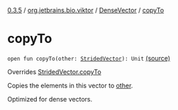 [0.3.5](../../index.md) / [org.jetbrains.bio.viktor](../index.md) / [DenseVector](index.md) / [copyTo](.)

# copyTo

`open fun copyTo(other: `[`StridedVector`](../-strided-vector/index.md)`): Unit` [(source)](https://github.com/JetBrains-Research/viktor/blob/0.3.5/src/main/kotlin/org/jetbrains/bio/viktor/DenseVector.kt#L17)

Overrides [StridedVector.copyTo](../-strided-vector/copy-to.md)

Copies the elements in this vector to [other](copy-to.md#org.jetbrains.bio.viktor.DenseVector$copyTo(org.jetbrains.bio.viktor.StridedVector)/other).

Optimized for dense vectors.

